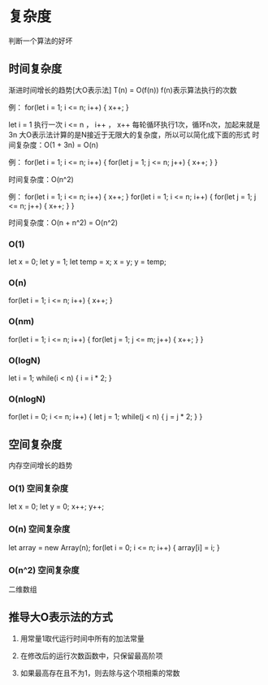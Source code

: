 # 复杂度

判断一个算法的好坏

## 时间复杂度

渐进时间增长的趋势[大O表示法]
T(n) = O(f(n))
f(n)表示算法执行的次数

例：
for(let i = 1; i <= n; i++) {
      x++;
}

let i = 1 执行一次
i <= n ， i++ ， x++ 每轮循环执行1次，循环n次，加起来就是3n
大O表示法计算的是N接近于无限大的复杂度，所以可以简化成下面的形式
时间复杂度：O(1 + 3n) = O(n)

例：
for(let i = 1; i <= n; i++) {
  for(let j = 1; j <= n; j++) {
    x++;
  }
}

时间复杂度：O(n^2)

例：
for(let i = 1; i <= n; i++) {
  x++;
}
for(let i = 1; i <= n; i++) {
  for(let j = 1; j <= n; j++) {
    x++;
  }
}

时间复杂度：O(n + n^2) = O(n^2)

### O(1)

let x = 0;
let y = 1;
let temp = x;
x = y;
y = temp;

### O(n)

for(let i = 1; i <= n; i++) {
      x++;
}

### O(nm)

for(let i = 1; i <= n; i++) {
  for(let j = 1; j <= m; j++) {
    x++;
  }
}

### O(logN)

let i = 1;
while(i < n) {
  i = i * 2;
}

### O(nlogN)

for(let i = 0; i <= n; i++) {
  let j = 1;
  while(j < n) {
    j = j * 2;
  }
}

## 空间复杂度

内存空间增长的趋势

### O(1) 空间复杂度

let x = 0;
let y = 0;
x++;
y++;

### O(n) 空间复杂度

let array = new Array(n);
for(let i = 0; i <= n; i++) {
  array[i] = i;
}

### O(n^2) 空间复杂度

二维数组

## 推导大O表示法的方式

1. 用常量1取代运行时间中所有的加法常量

2. 在修改后的运行次数函数中，只保留最高阶项

3. 如果最高存在且不为1，则去除与这个项相乘的常数
